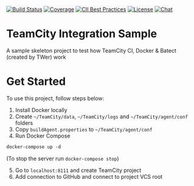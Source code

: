 [![Build Status](http://localhost:82/app/rest/builds/buildType:SmartRouter_Build/statusIcon)](http://localhost:82/viewType.html?buildTypeId=SmartRouter_Build&guest=1)
[![Coverage](https://img.shields.io/codecov/c/github/batect/batect.svg)](https://codecov.io/gh/batect/batect)
[![CII Best Practices](https://bestpractices.coreinfrastructure.org/projects/2698/badge)](https://bestpractices.coreinfrastructure.org/projects/2698)
[![License](https://img.shields.io/github/license/batect/batect.svg)](https://opensource.org/licenses/Apache-2.0)
[![Chat](https://img.shields.io/badge/chat-on%20GitHub%20Discussions-brightgreen.svg)](https://github.com/batect/batect/discussions)

# TeamCity Integration Sample
A sample skeleton project to test how TeamCity CI, Docker & Batect (created by TWer) work

# Get Started

To use this project, follow steps below:

1. Install Docker locally 
2. Create `~/TeamCity/data`, `~/TeamCity/logs` and `~/TeamCity/agent/conf` folders
3. Copy `buildAgent.properties` to `~/TeamCity/agent/conf`
4. Run Docker Compose

```dockerfile
docker-compose up -d
```
(To stop the server run `docker-compose stop`)

5. Go to `localhost:8111` and create TeamCity project
6. Add connection to GitHub and connect to project VCS root